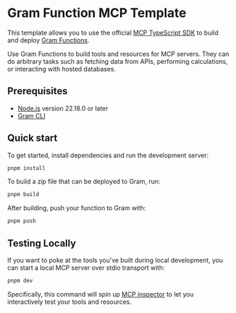 # Gram Function MCP Template

This template allows you to use the official [MCP TypeScript SDK][mcp-ts] to
build and deploy [Gram Functions](https://getgram.ai).

[mcp-ts]: https://github.com/modelcontextprotocol/typescript-sdk

Use Gram Functions to build tools and resources for MCP servers. They can do
arbitrary tasks such as fetching data from APIs, performing calculations, or
interacting with hosted databases.

## Prerequisites

- [Node.js](https://nodejs.org) version 22.18.0 or later
- [Gram CLI](https://www.speakeasy.com/docs/gram/command-line/use)

## Quick start

To get started, install dependencies and run the development server:

```bash
pnpm install
```

To build a zip file that can be deployed to Gram, run:

```bash
pnpm build
```

After building, push your function to Gram with:

```bash
pnpm push
```

## Testing Locally

If you want to poke at the tools you've built during local development, you can
start a local MCP server over stdio transport with:

```bash
pnpm dev
```

Specifically, this command will spin up [MCP inspector][mcp-inspector] to let
you interactively test your tools and resources.

[mcp-inspector]: https://github.com/modelcontextprotocol/inspector
